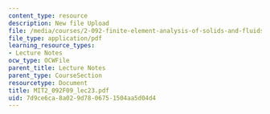 ```yaml
---
content_type: resource
description: New file Upload
file: /media/courses/2-092-finite-element-analysis-of-solids-and-fluids-i-fall-2009/7d9ce6ca8a029d7806751504aa5d04d4_MIT2_092F09_lec23.pdf
file_type: application/pdf
learning_resource_types:
- Lecture Notes
ocw_type: OCWFile
parent_title: Lecture Notes
parent_type: CourseSection
resourcetype: Document
title: MIT2_092F09_lec23.pdf
uid: 7d9ce6ca-8a02-9d78-0675-1504aa5d04d4
---
```

